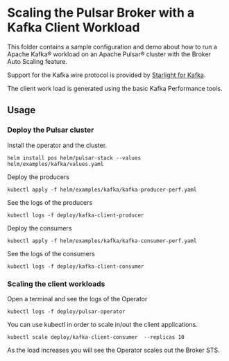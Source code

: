 # Scaling the Pulsar Broker with a Kafka Client Workload

This folder contains a sample configuration and demo about how to run a Apache Kafka® workload
on an Apache Pulsar® cluster with the Broker Auto Scaling feature.

Support for the Kafka wire protocol is provided by [Starlight for Kafka](https://github.com/datastax/starlight-for-kafka).

The client work load is generated using the basic Kafka Performance tools.


## Usage

### Deploy the Pulsar cluster

Install the operator and the cluster.

```
helm install pos helm/pulsar-stack --values helm/examples/kafka/values.yaml
```


Deploy the producers
```
kubectl apply -f helm/examples/kafka/kafka-producer-perf.yaml
```

See the logs of the producers
```
kubectl logs -f deploy/kafka-client-producer
```

Deploy the consumers
```
kubectl apply -f helm/examples/kafka/kafka-consumer-perf.yaml
```

See the logs of the consumers
```
kubectl logs -f deploy/kafka-client-consumer
```


### Scaling the client workloads

Open a terminal and see the logs of the Operator
```
kubectl logs -f deploy/pulsar-operator
```


You can use kubectl in order to scale in/out the client applications.
```
kubectl scale deploy/kafka-client-consumer  --replicas 10
```

As the load increases you will see the Operator scales out the Broker STS.